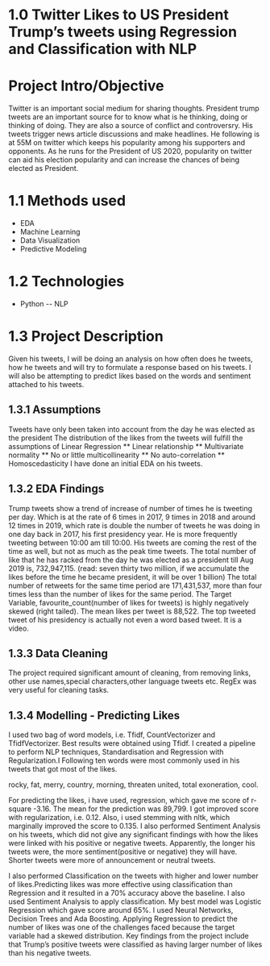 #  1.0 Twitter Likes to US President Trump’s tweets using Regression and Classification with NLP

# Project Intro/Objective
Twitter is an important social medium for sharing thoughts. President trump tweets are an important source for to know what is he thinking, doing or thinking of doing.
They are also a source of conflict and controversry. His tweets trigger news article discussions and make headlines. 
He following is at 55M on twitter which keeps his popularity among his supporters and opponents. As he runs for the President of US 2020, popularity on twitter can aid his election popularity and can increase the chances of being elected as President.


# 1.1 Methods used
- EDA
- Machine Learning
- Data Visualization
- Predictive Modeling

# 1.2 Technologies
- Python
-- NLP

# 1.3 Project Description
Given his tweets, I will be doing an analysis on how often does he tweets, 
how he tweets and will try to formulate a response based on his tweets. 
I will also be attempting to predict likes based on the words and sentiment attached to his tweets.

## 1.3.1 Assumptions

Tweets have only been taken into account from the day he was elected as the president
The distribution of the likes from the tweets will fulfill the assumptions of Linear Regression ** Linear relationship ** Multivariate normality ** No or little multicollinearity ** No auto-correlation ** Homoscedasticity
I have done an initial EDA on his tweets. 

## 1.3.2 EDA Findings

Trump tweets show a trend of increase of number of times he is tweeting per day. Which is at the rate of 6 times in 2017, 9 times in 2018 and around 12 times in 2019, which rate is double the number of tweets he was doing in one day back in 2017, his first presidency year.
He is more frequently tweeting between 10:00 am till 10:00. His tweets are coming the rest of the time as well, but not as much as the peak time tweets.
The total number of like that he has racked from the day he was elected as a president till Aug 2019 is, 732,947,115. (read: seven thirty two million, if we accumulate the likes before the time he became president, it will be over 1 billion)
The total number of retweets for the same time period are 171,431,537, more than four times less than the number of likes for the same period.
The Target Variable, favourite_count(number of likes for tweets) is highly negatively skewed (right tailed).
The mean likes per tweet is 88,522.
The top tweeted tweet of his presidency is actually not even a word based tweet. 
It is a video.

## 1.3.3 Data Cleaning
The project required significant amount of cleaning, from removing links, 
other use names,special characters,other language tweets etc. 
RegEx was very useful for cleaning tasks.

## 1.3.4 Modelling - Predicting Likes

I used two bag of word models, i.e. Tfidf, CountVectorizer and TfidfVectorizer.  Best results were obtained using Tfidf. I created a pipeline to perform NLP techniques, Standardisation and Regression with Regularization.I Following ten words were most commonly used in his tweets that got most of the likes.

rocky, fat, merry, country, morning, threaten united, total exoneration, cool.

For predicting the likes, i have used, regression, which gave me score of r-square -3.16. The mean for the prediction was 89,799.
I got improved score with regularization, i.e. 0.12. Also, i used stemming with nltk, which marginally improved the score to 0.135. I also performed Sentiment Analysis on his tweets, 
which did not give any significant findings with how the likes were linked with his positive or negative tweets. Apparently, the longer his tweets were, the more sentiment(positive or negative) they will have. 
Shorter tweets were more of announcement or neutral tweets.

I also performed Classification on the tweets with higher and lower number of likes.Predicting likes was more effective using classification than Regression and it resulted in a 70% accuracy above the baseline. 
I also used Sentiment Analysis to apply classification. My best model was Logistic Regression which gave score around 65%. I used Neural Networks, Decision Trees and Ada Boosting.
Applying Regression to predict the number of likes was one of the challenges faced because the target variable had a skewed distribution. Key findings from the project include that Trump’s positive tweets were classified as having larger number of likes than his negative tweets.
